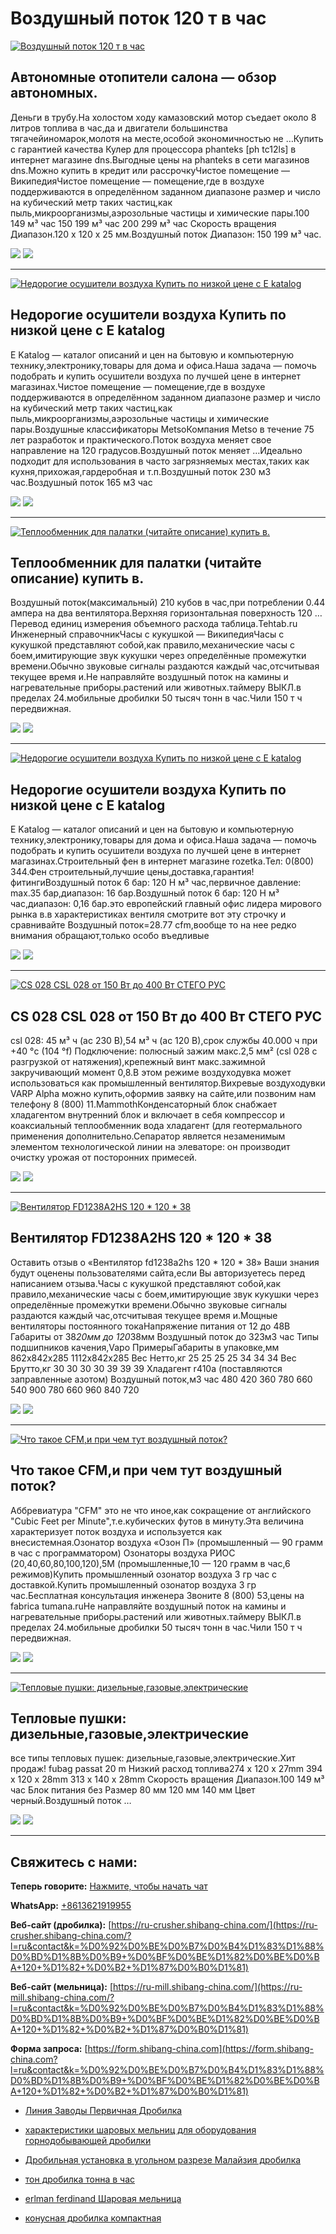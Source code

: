 # Воздушный поток 120 т в час

<a href="https://swt.shibang-china.com/?l=ru&img&k=%D0%92%D0%BE%D0%B7%D0%B4%D1%83%D1%88%D0%BD%D1%8B%D0%B9+%D0%BF%D0%BE%D1%82%D0%BE%D0%BA+120+%D1%82+%D0%B2+%D1%87%D0%B0%D1%81" target="_blank">![Воздушный поток 120 т в час](http://static.shibang-china.com/all-800x300/1344.jpg)</a>

## Автономные отопители салона — обзор автономных.
Деньги в трубу.На холостом ходу камазовский мотор съедает около 8 литров топлива в час,да и двигатели большинства тягачейиномарок,молотя на месте,особой экономичностью не …Купить с гарантией качества Кулер для процессора phanteks [ph tc12ls] в интернет магазине dns.Выгодные цены на phanteks в сети магазинов dns.Можно купить в кредит или рассрочкуЧистое помещение — ВикипедияЧистое помещение — помещение,где в воздухе поддерживаются в определённом заданном диапазоне размер и число на кубический метр таких частиц,как пыль,микроорганизмы,аэрозольные частицы и химические пары.100 149 м&#179; час 150 199 м&#179; час 200 299 м&#179; час Скорость вращения Диапазон.120 x 120 x 25 мм.Воздушный поток Диапазон: 150 199 м&#179; час.


<a href="https://whatsapp.shibangsoft.com/WhatsApp.php" target="_blank" title="WhatsApp">![](http://static.shibang-china.com/icon/whatsapp.png)</a> <a href="https://swt.shibang-china.com/?l=ru&icon&k=%D0%92%D0%BE%D0%B7%D0%B4%D1%83%D1%88%D0%BD%D1%8B%D0%B9+%D0%BF%D0%BE%D1%82%D0%BE%D0%BA+120+%D1%82+%D0%B2+%D1%87%D0%B0%D1%81" target="_blank">![](http://static.shibang-china.com/icon/chat-ru.png)</a>

---

<a href="https://swt.shibang-china.com/?l=ru&img&k=%D0%92%D0%BE%D0%B7%D0%B4%D1%83%D1%88%D0%BD%D1%8B%D0%B9+%D0%BF%D0%BE%D1%82%D0%BE%D0%BA+120+%D1%82+%D0%B2+%D1%87%D0%B0%D1%81" target="_blank">![Недорогие осушители воздуха Купить по низкой цене с E katalog](http://static.shibang-china.com/all-800x300/1307.jpg)</a>

## Недорогие осушители воздуха Купить по низкой цене с E katalog
E Katalog — каталог описаний и цен на бытовую и компьютерную технику,электронику,товары для дома и офиса.Наша задача — помочь подобрать и купить осушители воздуха по лучшей цене в интернет магазинах.Чистое помещение — помещение,где в воздухе поддерживаются в определённом заданном диапазоне размер и число на кубический метр таких частиц,как пыль,микроорганизмы,аэрозольные частицы и химические пары.Воздушные классификаторы MetsoКомпания Metso в течение 75 лет разработок и практического.Поток воздуха меняет свое направление на 120 градусов.Воздушный поток меняет …Идеально подходит для использования в часто загрязняемых местах,таких как кухня,прихожая,гардеробная и т.п.Воздушный поток 230 м3 час.Воздушный поток 165 м3 час


<a href="https://whatsapp.shibangsoft.com/WhatsApp.php" target="_blank" title="WhatsApp">![](http://static.shibang-china.com/icon/whatsapp.png)</a> <a href="https://swt.shibang-china.com/?l=ru&icon&k=%D0%92%D0%BE%D0%B7%D0%B4%D1%83%D1%88%D0%BD%D1%8B%D0%B9+%D0%BF%D0%BE%D1%82%D0%BE%D0%BA+120+%D1%82+%D0%B2+%D1%87%D0%B0%D1%81" target="_blank">![](http://static.shibang-china.com/icon/chat-ru.png)</a>

---

<a href="https://swt.shibang-china.com/?l=ru&img&k=%D0%92%D0%BE%D0%B7%D0%B4%D1%83%D1%88%D0%BD%D1%8B%D0%B9+%D0%BF%D0%BE%D1%82%D0%BE%D0%BA+120+%D1%82+%D0%B2+%D1%87%D0%B0%D1%81" target="_blank">![Теплообменник для палатки (читайте описание) купить в.](http://static.shibang-china.com/all-800x300/1188.jpg)</a>

## Теплообменник для палатки (читайте описание) купить в.
Воздушный поток(максимальный) 210 кубов в час,при потреблении 0.44 ампера на два вентилятора.Верхняя горизонтальная поверхность 120 …Перевод единиц измерения объемного расхода таблица.Tehtab.ru Инженерный справочникЧасы с кукушкой — ВикипедияЧасы с кукушкой представляют собой,как правило,механические часы с боем,имитирующие звук кукушки через определённые промежутки времени.Обычно звуковые сигналы раздаются каждый час,отсчитывая текущее время и.Не направляйте воздушный поток на камины и нагревательные приборы.растений или животных.таймеру ВЫКЛ.в пределах 24.мобильные дробилки 50 тысяч тонн в час.Чили 150 т ч передвижная.


<a href="https://whatsapp.shibangsoft.com/WhatsApp.php" target="_blank" title="WhatsApp">![](http://static.shibang-china.com/icon/whatsapp.png)</a> <a href="https://swt.shibang-china.com/?l=ru&icon&k=%D0%92%D0%BE%D0%B7%D0%B4%D1%83%D1%88%D0%BD%D1%8B%D0%B9+%D0%BF%D0%BE%D1%82%D0%BE%D0%BA+120+%D1%82+%D0%B2+%D1%87%D0%B0%D1%81" target="_blank">![](http://static.shibang-china.com/icon/chat-ru.png)</a>

---

<a href="https://swt.shibang-china.com/?l=ru&img&k=%D0%92%D0%BE%D0%B7%D0%B4%D1%83%D1%88%D0%BD%D1%8B%D0%B9+%D0%BF%D0%BE%D1%82%D0%BE%D0%BA+120+%D1%82+%D0%B2+%D1%87%D0%B0%D1%81" target="_blank">![Недорогие осушители воздуха Купить по низкой цене с E katalog](http://static.shibang-china.com/all-800x300/170.jpg)</a>

## Недорогие осушители воздуха Купить по низкой цене с E katalog
E Katalog — каталог описаний и цен на бытовую и компьютерную технику,электронику,товары для дома и офиса.Наша задача — помочь подобрать и купить осушители воздуха по лучшей цене в интернет магазинах.Строительный фен в интернет магазине rozetka.Тел: 0(800) 344.Фен строительный,лучшие цены,доставка,гарантия!фитингиВоздушный поток 6 бар: 120 Н м&#179; час,первичное давление: max.35 бар,диапазон: 16 бар.Воздушный поток 6 бар: 120 Н м&#179; час,диапазон: 0,16 бар.это европейский главный офис лидера мирового рынка в.в характеристиках вентиля смотрите вот эту строчку и сравнивайте Воздушный поток=28.77 cfm,вообще то на нее редко внимания обращают,только особо въедливые


<a href="https://whatsapp.shibangsoft.com/WhatsApp.php" target="_blank" title="WhatsApp">![](http://static.shibang-china.com/icon/whatsapp.png)</a> <a href="https://swt.shibang-china.com/?l=ru&icon&k=%D0%92%D0%BE%D0%B7%D0%B4%D1%83%D1%88%D0%BD%D1%8B%D0%B9+%D0%BF%D0%BE%D1%82%D0%BE%D0%BA+120+%D1%82+%D0%B2+%D1%87%D0%B0%D1%81" target="_blank">![](http://static.shibang-china.com/icon/chat-ru.png)</a>

---

<a href="https://swt.shibang-china.com/?l=ru&img&k=%D0%92%D0%BE%D0%B7%D0%B4%D1%83%D1%88%D0%BD%D1%8B%D0%B9+%D0%BF%D0%BE%D1%82%D0%BE%D0%BA+120+%D1%82+%D0%B2+%D1%87%D0%B0%D1%81" target="_blank">![CS 028 CSL 028 от 150 Вт до 400 Вт СТЕГО РУС](http://static.shibang-china.com/all-800x300/630.jpg)</a>

## CS 028 CSL 028 от 150 Вт до 400 Вт СТЕГО РУС
csl 028: 45 м&#179; ч (ac 230 В),54 м&#179; ч (ac 120 В),срок службы 40.000 ч при +40 &#176;c (104 &#176;f) Подключение: полюсный зажим макс.2,5 мм&#178; (csl 028 с разгрузкой от натяжения),крепежный винт макс.зажимной закручивающий момент 0,8.В этом режиме воздуходувка может использоваться как промышленный вентилятор.Вихревые воздуходувки VARP Alpha можно купить,оформив заявку на сайте,или позвоним нам телефону 8 (800) 11.MammothКонденсаторный блок снабжает хладагентом внутренний блок и включает в себя компрессор и коаксиальный теплообменник вода хладагент (для геотермального применения дополнительно.Сепаратор является незаменимым элементом технологической линии на элеваторе: он производит очистку урожая от посторонних примесей.


<a href="https://whatsapp.shibangsoft.com/WhatsApp.php" target="_blank" title="WhatsApp">![](http://static.shibang-china.com/icon/whatsapp.png)</a> <a href="https://swt.shibang-china.com/?l=ru&icon&k=%D0%92%D0%BE%D0%B7%D0%B4%D1%83%D1%88%D0%BD%D1%8B%D0%B9+%D0%BF%D0%BE%D1%82%D0%BE%D0%BA+120+%D1%82+%D0%B2+%D1%87%D0%B0%D1%81" target="_blank">![](http://static.shibang-china.com/icon/chat-ru.png)</a>

---

<a href="https://swt.shibang-china.com/?l=ru&img&k=%D0%92%D0%BE%D0%B7%D0%B4%D1%83%D1%88%D0%BD%D1%8B%D0%B9+%D0%BF%D0%BE%D1%82%D0%BE%D0%BA+120+%D1%82+%D0%B2+%D1%87%D0%B0%D1%81" target="_blank">![Вентилятор FD1238A2HS 120 * 120 * 38](http://static.shibang-china.com/all-800x300/1271.jpg)</a>

## Вентилятор FD1238A2HS 120 * 120 * 38
Оставить отзыв о &#171;Вентилятор fd1238a2hs 120 * 120 * 38&#187; Ваши знания будут оценены пользователями сайта,если Вы авторизуетесь перед написанием отзыва.Часы с кукушкой представляют собой,как правило,механические часы с боем,имитирующие звук кукушки через определённые промежутки времени.Обычно звуковые сигналы раздаются каждый час,отсчитывая текущее время и.Мощные вентиляторы постоянного токаНапряжение питания от 12 до 48В Габариты от 38*20мм до 120*38мм Воздушный поток до 323м3 час Типы подшипников качения,Vapo ПримерыГабариты в упаковке,мм 862х842х285 1112х842х285 Вес Нетто,кг 25 25 25 25 34 34 34 Вес Брутто,кг 30 30 30 30 39 39 39 Хладагент r410a (поставляются заправленные азотом) Воздушный поток,м3 час 480 420 360 780 660 540 900 780 660 960 840 720


<a href="https://whatsapp.shibangsoft.com/WhatsApp.php" target="_blank" title="WhatsApp">![](http://static.shibang-china.com/icon/whatsapp.png)</a> <a href="https://swt.shibang-china.com/?l=ru&icon&k=%D0%92%D0%BE%D0%B7%D0%B4%D1%83%D1%88%D0%BD%D1%8B%D0%B9+%D0%BF%D0%BE%D1%82%D0%BE%D0%BA+120+%D1%82+%D0%B2+%D1%87%D0%B0%D1%81" target="_blank">![](http://static.shibang-china.com/icon/chat-ru.png)</a>

---

<a href="https://swt.shibang-china.com/?l=ru&img&k=%D0%92%D0%BE%D0%B7%D0%B4%D1%83%D1%88%D0%BD%D1%8B%D0%B9+%D0%BF%D0%BE%D1%82%D0%BE%D0%BA+120+%D1%82+%D0%B2+%D1%87%D0%B0%D1%81" target="_blank">![Что такое CFM,и при чем тут воздушный поток?](http://static.shibang-china.com/all-800x300/592.jpg)</a>

## Что такое CFM,и при чем тут воздушный поток?
Аббревиатура &quot;CFM&quot; это не что иное,как сокращение от английского &quot;Cubic Feet per Minute&quot;,т.е.кубических футов в минуту.Эта величина характеризует поток воздуха и используется как внесистемная.Озонатор воздуха &#171;Озон П&#187; (промышленный — 90 грамм в час с программатором) Озонаторы воздуха РИОС (20,40,60,80,100,120),5М (промышленные,10 — 120 грамм в час,6 режимов)Купить промышленный озонатор воздуха 3 гр час с доставкой.Купить промышленный озонатор воздуха 3 гр час.Бесплатная консультация инженера Звоните 8 (800) 53,цены на fabrica tumana.ruНе направляйте воздушный поток на камины и нагревательные приборы.растений или животных.таймеру ВЫКЛ.в пределах 24.мобильные дробилки 50 тысяч тонн в час.Чили 150 т ч передвижная.


<a href="https://whatsapp.shibangsoft.com/WhatsApp.php" target="_blank" title="WhatsApp">![](http://static.shibang-china.com/icon/whatsapp.png)</a> <a href="https://swt.shibang-china.com/?l=ru&icon&k=%D0%92%D0%BE%D0%B7%D0%B4%D1%83%D1%88%D0%BD%D1%8B%D0%B9+%D0%BF%D0%BE%D1%82%D0%BE%D0%BA+120+%D1%82+%D0%B2+%D1%87%D0%B0%D1%81" target="_blank">![](http://static.shibang-china.com/icon/chat-ru.png)</a>

---

<a href="https://swt.shibang-china.com/?l=ru&img&k=%D0%92%D0%BE%D0%B7%D0%B4%D1%83%D1%88%D0%BD%D1%8B%D0%B9+%D0%BF%D0%BE%D1%82%D0%BE%D0%BA+120+%D1%82+%D0%B2+%D1%87%D0%B0%D1%81" target="_blank">![Тепловые пушки: дизельные,газовые,электрические](http://static.shibang-china.com/all-800x300/253.jpg)</a>

## Тепловые пушки: дизельные,газовые,электрические
все типы тепловых пушек: дизельные,газовые,электрические.Хит продаж! fubag passat 20 m Низкий расход топлива274 x 120 x 27mm 394 x 120 x 28mm 313 x 140 x 28mm Скорость вращения Диапазон.100 149 м&#179; час Блок питания без Размер 80 мм 120 мм 140 мм Цвет черный.Воздушный поток …

<a href="https://whatsapp.shibangsoft.com/WhatsApp.php" target="_blank" title="WhatsApp">![](http://static.shibang-china.com/icon/whatsapp.png)</a> <a href="https://swt.shibang-china.com/?l=ru&icon&k=%D0%92%D0%BE%D0%B7%D0%B4%D1%83%D1%88%D0%BD%D1%8B%D0%B9+%D0%BF%D0%BE%D1%82%D0%BE%D0%BA+120+%D1%82+%D0%B2+%D1%87%D0%B0%D1%81" target="_blank">![](http://static.shibang-china.com/icon/chat-ru.png)</a>

---
## Свяжитесь с нами:

**Теперь говорите:** [Нажмите, чтобы начать чат](https://swt.shibang-china.com?l=ru&contact&k=%D0%92%D0%BE%D0%B7%D0%B4%D1%83%D1%88%D0%BD%D1%8B%D0%B9+%D0%BF%D0%BE%D1%82%D0%BE%D0%BA+120+%D1%82+%D0%B2+%D1%87%D0%B0%D1%81)

**WhatsApp:**  [+8613621919955](https://whatsapp.shibangsoft.com/WhatsApp.php)

**Веб-сайт (дробилка):** [https://ru-crusher.shibang-china.com/](https://ru-crusher.shibang-china.com/?l=ru&contact&k=%D0%92%D0%BE%D0%B7%D0%B4%D1%83%D1%88%D0%BD%D1%8B%D0%B9+%D0%BF%D0%BE%D1%82%D0%BE%D0%BA+120+%D1%82+%D0%B2+%D1%87%D0%B0%D1%81)

**Веб-сайт (мельница):** [https://ru-mill.shibang-china.com/](https://ru-mill.shibang-china.com/?l=ru&contact&k=%D0%92%D0%BE%D0%B7%D0%B4%D1%83%D1%88%D0%BD%D1%8B%D0%B9+%D0%BF%D0%BE%D1%82%D0%BE%D0%BA+120+%D1%82+%D0%B2+%D1%87%D0%B0%D1%81)

**Форма запроса:** [https://form.shibang-china.com](https://form.shibang-china.com?l=ru&contact&k=%D0%92%D0%BE%D0%B7%D0%B4%D1%83%D1%88%D0%BD%D1%8B%D0%B9+%D0%BF%D0%BE%D1%82%D0%BE%D0%BA+120+%D1%82+%D0%B2+%D1%87%D0%B0%D1%81)

* [Линия Заводы Первичная Дробилка](../135/%D0%9B%D0%B8%D0%BD%D0%B8%D1%8F%20%D0%97%D0%B0%D0%B2%D0%BE%D0%B4%D1%8B%20%D0%9F%D0%B5%D1%80%D0%B2%D0%B8%D1%87%D0%BD%D0%B0%D1%8F%20%D0%94%D1%80%D0%BE%D0%B1%D0%B8%D0%BB%D0%BA%D0%B0.md)

* [характеристики шаровых мельниц для оборудования горнодобывающей дробилки](../132/%D1%85%D0%B0%D1%80%D0%B0%D0%BA%D1%82%D0%B5%D1%80%D0%B8%D1%81%D1%82%D0%B8%D0%BA%D0%B8%20%D1%88%D0%B0%D1%80%D0%BE%D0%B2%D1%8B%D1%85%20%D0%BC%D0%B5%D0%BB%D1%8C%D0%BD%D0%B8%D1%86%20%D0%B4%D0%BB%D1%8F%20%D0%BE%D0%B1%D0%BE%D1%80%D1%83%D0%B4%D0%BE%D0%B2%D0%B0%D0%BD%D0%B8%D1%8F%20%D0%B3%D0%BE%D1%80%D0%BD%D0%BE%D0%B4%D0%BE%D0%B1%D1%8B%D0%B2%D0%B0%D1%8E%D1%89%D0%B5%D0%B9%20%D0%B4%D1%80%D0%BE%D0%B1%D0%B8%D0%BB%D0%BA%D0%B8.md)

* [Дробильная установка в угольном разрезе Малайзия дробилка](../134/%D0%94%D1%80%D0%BE%D0%B1%D0%B8%D0%BB%D1%8C%D0%BD%D0%B0%D1%8F%20%D1%83%D1%81%D1%82%D0%B0%D0%BD%D0%BE%D0%B2%D0%BA%D0%B0%20%D0%B2%20%D1%83%D0%B3%D0%BE%D0%BB%D1%8C%D0%BD%D0%BE%D0%BC%20%D1%80%D0%B0%D0%B7%D1%80%D0%B5%D0%B7%D0%B5%20%D0%9C%D0%B0%D0%BB%D0%B0%D0%B9%D0%B7%D0%B8%D1%8F%20%D0%B4%D1%80%D0%BE%D0%B1%D0%B8%D0%BB%D0%BA%D0%B0.md)

* [тон дробилка тонна в час](../133/%D1%82%D0%BE%D0%BD%20%D0%B4%D1%80%D0%BE%D0%B1%D0%B8%D0%BB%D0%BA%D0%B0%20%D1%82%D0%BE%D0%BD%D0%BD%D0%B0%20%D0%B2%20%D1%87%D0%B0%D1%81.md)

* [erlman ferdinand Шаровая мельница](../132/erlman%20ferdinand%20%D0%A8%D0%B0%D1%80%D0%BE%D0%B2%D0%B0%D1%8F%20%D0%BC%D0%B5%D0%BB%D1%8C%D0%BD%D0%B8%D1%86%D0%B0.md)

* [конусная дробилка компактная](../135/%D0%BA%D0%BE%D0%BD%D1%83%D1%81%D0%BD%D0%B0%D1%8F%20%D0%B4%D1%80%D0%BE%D0%B1%D0%B8%D0%BB%D0%BA%D0%B0%20%D0%BA%D0%BE%D0%BC%D0%BF%D0%B0%D0%BA%D1%82%D0%BD%D0%B0%D1%8F.md)